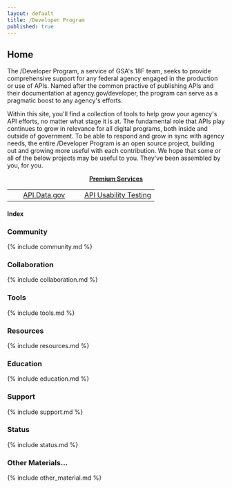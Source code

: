 ```yaml
---
layout: default
title: /Developer Program
published: true
---
```


## Home

The /Developer Program, a service of GSA's 18F team, seeks to provide comprehensive support for any federal agency engaged in the production or use of APIs.  Named after the common practive of publishing APIs and their documentation at agency.gov/developer, the program can serve as a pragmatic boost to any agency's efforts.  

Within this site, you'll find a collection of tools to help grow your agency's API efforts, no matter what stage it is at.  The fundamental role that APIs play continues to grow in relevance for all digital programs, both inside and outside of government.  To be able to respond and grow in sync with agency needs, the entire /Developer Program is an open source project, building out and growing more useful with each contribution.   We hope that some or all of the below projects may be useful to you.  They've been assembled by you, for you.  


<div style="text-align: center;"><strong><u>Premium Services</u></strong></div>
  
<table style="width: 100%;" border="0" cellpadding="2" cellspacing="2">
    <tr>
        <td style="text-align: center; width: 50%;"><a href="http://api.data.gov">API.Data.gov</a></td>
        <td style="text-align: center;"><a href="http://18f.github.io/API-Usability-Testing">API Usability Testing</a></td>
    </tr>
</table>


#### Index

### Community 

{% include community.md %}

### Collaboration

{% include collaboration.md %}

### Tools 

{% include tools.md %}

### Resources 

{% include resources.md %}

### Education 

{% include education.md %}

### Support

{% include support.md %}

### Status  

{% include status.md %}

### Other Materials...

{% include other_material.md %}
